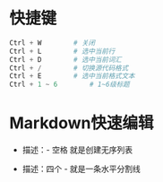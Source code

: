 # 快捷键
```python
Ctrl + W		# 关闭
Ctrl + L		# 选中当前行
Ctrl + D		# 选中当前词汇
Ctrl + /		# 切换源代码格式  
Ctrl + E		# 选中当前格式文本
Ctrl + 1 ~ 6		# 1~6级标题  
```

# Markdown快速编辑

- 描述：- 空格  就是创建无序列表

- 描述：四个 - 就是一条水平分割线